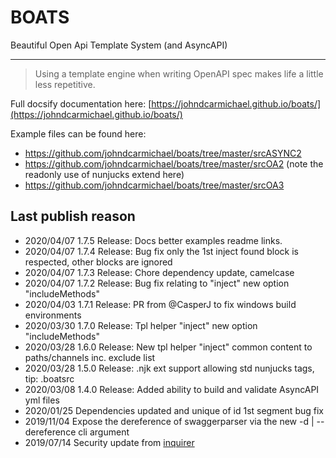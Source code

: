 # BOATS

Beautiful Open Api Template System (and AsyncAPI)
___

> Using a template engine when writing OpenAPI spec makes life a little less repetitive.

Full docsify documentation here: [https://johndcarmichael.github.io/boats/](https://johndcarmichael.github.io/boats/)

Example files can be found here:
- https://github.com/johndcarmichael/boats/tree/master/srcASYNC2
- https://github.com/johndcarmichael/boats/tree/master/srcOA2 (note the readonly use of nunjucks extend here)
- https://github.com/johndcarmichael/boats/tree/master/srcOA3

## Last publish reason
- 2020/04/07 1.7.5 Release: Docs better examples readme links.
- 2020/04/07 1.7.4 Release: Bug fix only the 1st inject found block is respected, other blocks are ignored
- 2020/04/07 1.7.3 Release: Chore dependency update, camelcase
- 2020/04/07 1.7.2 Release: Bug fix relating to "inject" new option "includeMethods"
- 2020/04/03 1.7.1 Release: PR from @CasperJ to fix windows build environments 
- 2020/03/30 1.7.0 Release: Tpl helper "inject" new option "includeMethods"
- 2020/03/28 1.6.0 Release: New tpl helper "inject" common content to paths/channels inc. exclude list
- 2020/03/28 1.5.0 Release: .njk ext support allowing std nunjucks tags, tip: .boatsrc
- 2020/03/08 1.4.0 Release: Added ability to build and validate AsyncAPI yml files
- 2020/01/25 Dependencies updated and unique of id 1st segment bug fix
- 2019/11/04 Expose the dereference of swaggerparser via the new -d | --dereference cli argument
- 2019/07/14 Security update from [inquirer](https://www.npmjs.com/package/inquirer)
